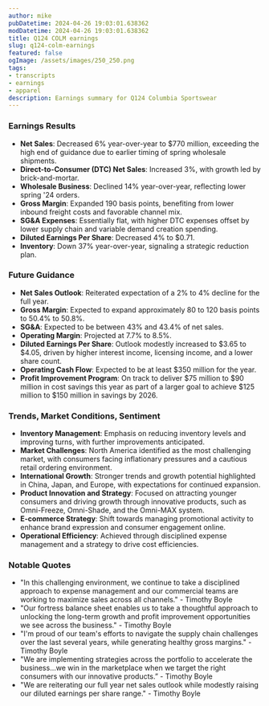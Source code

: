 ```yaml
---
author: mike
pubDatetime: 2024-04-26 19:03:01.638362
modDatetime: 2024-04-26 19:03:01.638362
title: Q124 COLM earnings
slug: q124-colm-earnings
featured: false
ogImage: /assets/images/250_250.png
tags:
- transcripts
- earnings
- apparel
description: Earnings summary for Q124 Columbia Sportswear
---
```

### Earnings Results

- **Net Sales**: Decreased 6% year-over-year to $770 million, exceeding the high end of guidance due to earlier timing of spring wholesale shipments.
- **Direct-to-Consumer (DTC) Net Sales**: Increased 3%, with growth led by brick-and-mortar.
- **Wholesale Business**: Declined 14% year-over-year, reflecting lower spring '24 orders.
- **Gross Margin**: Expanded 190 basis points, benefiting from lower inbound freight costs and favorable channel mix.
- **SG&A Expenses**: Essentially flat, with higher DTC expenses offset by lower supply chain and variable demand creation spending.
- **Diluted Earnings Per Share**: Decreased 4% to $0.71.
- **Inventory**: Down 37% year-over-year, signaling a strategic reduction plan.

### Future Guidance

- **Net Sales Outlook**: Reiterated expectation of a 2% to 4% decline for the full year.
- **Gross Margin**: Expected to expand approximately 80 to 120 basis points to 50.4% to 50.8%.
- **SG&A**: Expected to be between 43% and 43.4% of net sales.
- **Operating Margin**: Projected at 7.7% to 8.5%.
- **Diluted Earnings Per Share**: Outlook modestly increased to $3.65 to $4.05, driven by higher interest income, licensing income, and a lower share count.
- **Operating Cash Flow**: Expected to be at least $350 million for the year.
- **Profit Improvement Program**: On track to deliver $75 million to $90 million in cost savings this year as part of a larger goal to achieve $125 million to $150 million in savings by 2026.

### Trends, Market Conditions, Sentiment

- **Inventory Management**: Emphasis on reducing inventory levels and improving turns, with further improvements anticipated.
- **Market Challenges**: North America identified as the most challenging market, with consumers facing inflationary pressures and a cautious retail ordering environment.
- **International Growth**: Stronger trends and growth potential highlighted in China, Japan, and Europe, with expectations for continued expansion.
- **Product Innovation and Strategy**: Focused on attracting younger consumers and driving growth through innovative products, such as Omni-Freeze, Omni-Shade, and the Omni-MAX system.
- **E-commerce Strategy**: Shift towards managing promotional activity to enhance brand expression and consumer engagement online.
- **Operational Efficiency**: Achieved through disciplined expense management and a strategy to drive cost efficiencies.

### Notable Quotes

- "In this challenging environment, we continue to take a disciplined approach to expense management and our commercial teams are working to maximize sales across all channels." - Timothy Boyle
- "Our fortress balance sheet enables us to take a thoughtful approach to unlocking the long-term growth and profit improvement opportunities we see across the business." - Timothy Boyle
- "I'm proud of our team's efforts to navigate the supply chain challenges over the last several years, while generating healthy gross margins." - Timothy Boyle
- "We are implementing strategies across the portfolio to accelerate the business...we win in the marketplace when we target the right consumers with our innovative products.” - Timothy Boyle
- "We are reiterating our full year net sales outlook while modestly raising our diluted earnings per share range." - Timothy Boyle